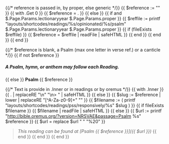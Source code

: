 {{/* reference is passed in, by proper, else generic */}}
{{ $reference := "" }}
{{ with .Get 0 }}
  {{ $reference = . }}
{{ else }}
    {{ if and $.Page.Params.lectionaryyear $.Page.Params.proper }}
        {{ $reffile := printf "layouts/shortcodes/readings/%s/opinionated/%s/psalm" $.Page.Params.lectionaryyear $.Page.Params.proper }}
        {{ if (fileExists $reffile) }}
            {{ $reference = $reffile | readFile | safeHTML }}
        {{ end }}
    {{ end }}
{{ end }}

{{/* $reference is blank, a Psalm (max one letter in verse ref.) or a canticle */}}
{{ if not $reference }}
##### A Psalm, hymn, or anthem may follow each Reading.
{{ else }}
**Psalm** {{ $reference }}

{{/* Text is provide in .Inner or in readings or by oremus */}}
{{ with .Inner }}
{{ . | replaceRE "\n" "\n> " | safeHTML }}
{{ else }}
    {{ $slug := $reference | lower | replaceRE "[^A-Za-z0-9]+" "" }}
    {{ $filename := ( printf "layouts/shortcodes/readings/pss/responsively/%s" $slug ) }}
    {{ if fileExists $filename }}
{{ $filename | readFile | safeHTML }}
	{{ else }}
	        {{ $url := printf "http://bible.oremus.org/?version=NRSVAE&passage=Psalm %s" $reference }}
            {{ $url = replace $url " " "%20" }}
> _This reading can be found at [Psalm {{ $reference }}]({{ $url }})_
	{{ end }}
{{ end }}
{{ end }}
